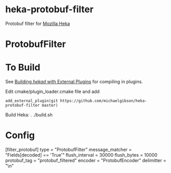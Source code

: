 heka-protobuf-filter
=========

Protobuf filter for [Mozilla Heka](http://hekad.readthedocs.org/)

ProtobufFilter
===========


To Build
========

See [Building *hekad* with External Plugins](http://hekad.readthedocs.org/en/latest/installing.html#build-include-externals)
for compiling in plugins.

Edit cmake/plugin_loader.cmake file and add

    add_external_plugin(git https://github.com/michaelgibson/heka-protobuf-filter master)

Build Heka:
	. ./build.sh


Config
======
[filter_protobuf]
type = "ProtobufFilter"
message_matcher = "Fields[decoded] == 'True'"
flush_interval = 30000
flush_bytes = 10000
protobuf_tag = "protobuf_filtered"
encoder = "ProtobufEncoder"
delimitter = "\n"

